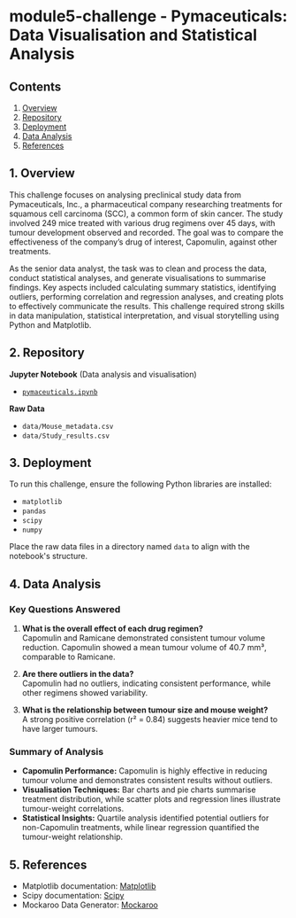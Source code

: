 # module5-challenge - Pymaceuticals: Data Visualisation and Statistical Analysis


## Contents  
1. [Overview](#1-overview)
2. [Repository](#2-repository)
3. [Deployment ](#3-deployment)
4. [Data Analysis](#4-data-analysis) 
5. [References](#5-references)


## 1. Overview  
This challenge focuses on analysing preclinical study data from Pymaceuticals, Inc., a pharmaceutical company researching treatments for squamous cell carcinoma (SCC), a common form of skin cancer. The study involved 249 mice treated with various drug regimens over 45 days, with tumour development observed and recorded. The goal was to compare the effectiveness of the company’s drug of interest, Capomulin, against other treatments.  

As the senior data analyst, the task was to clean and process the data, conduct statistical analyses, and generate visualisations to summarise findings. Key aspects included calculating summary statistics, identifying outliers, performing correlation and regression analyses, and creating plots to effectively communicate the results. This challenge required strong skills in data manipulation, statistical interpretation, and visual storytelling using Python and Matplotlib. 

## 2. Repository  

**Jupyter Notebook** (Data analysis and visualisation)
- [`pymaceuticals.ipynb`](pymaceuticals.ipynb)


**Raw Data**  
- `data/Mouse_metadata.csv`  
- `data/Study_results.csv`  


## 3. Deployment

To run this challenge, ensure the following Python libraries are installed:  
- `matplotlib`  
- `pandas`  
- `scipy`  
- `numpy`  

Place the raw data files in a directory named `data` to align with the notebook's structure.  


## 4. Data Analysis

### Key Questions Answered
1. **What is the overall effect of each drug regimen?**  
   Capomulin and Ramicane demonstrated consistent tumour volume reduction. Capomulin showed a mean tumour volume of 40.7 mm³, comparable to Ramicane.  

2. **Are there outliers in the data?**  
   Capomulin had no outliers, indicating consistent performance, while other regimens showed variability.  

3. **What is the relationship between tumour size and mouse weight?**  
   A strong positive correlation (r² = 0.84) suggests heavier mice tend to have larger tumours.  

### Summary of Analysis  
- **Capomulin Performance:** Capomulin is highly effective in reducing tumour volume and demonstrates consistent results without outliers.  
- **Visualisation Techniques:** Bar charts and pie charts summarise treatment distribution, while scatter plots and regression lines illustrate tumour-weight correlations.  
- **Statistical Insights:** Quartile analysis identified potential outliers for non-Capomulin treatments, while linear regression quantified the tumour-weight relationship.  


## 5. References  

- Matplotlib documentation: [Matplotlib](https://matplotlib.org/)  
- Scipy documentation: [Scipy](https://scipy.org/)  
- Mockaroo Data Generator: [Mockaroo](https://mockaroo.com/)  

